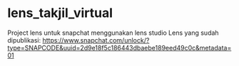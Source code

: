 # lens_takjil_virtual
Project lens untuk snapchat menggunakan lens studio
Lens yang sudah dipublikasi: https://www.snapchat.com/unlock/?type=SNAPCODE&uuid=2d9e18f5c186443dbaebe189eed49c0c&metadata=01

